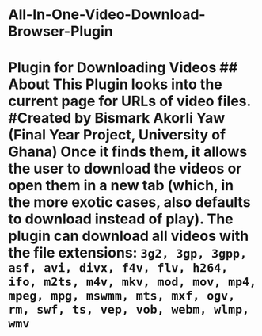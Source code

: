 # All-In-One-Video-Download-Browser-Plugin
# Plugin for Downloading Videos  ## About This Plugin looks into the current page for URLs of video files.  #Created by  Bismark Akorli Yaw (Final Year Project, University of Ghana)  Once it finds them, it allows the user to download the videos or open them in a new tab (which, in the more exotic cases, also defaults to download instead of play).  The plugin can download all videos with the file extensions: `3g2, 3gp, 3gpp, asf, avi, divx, f4v, flv, h264, ifo, m2ts, m4v, mkv, mod, mov, mp4, mpeg, mpg, mswmm, mts, mxf, ogv, rm, swf, ts, vep, vob, webm, wlmp, wmv`
